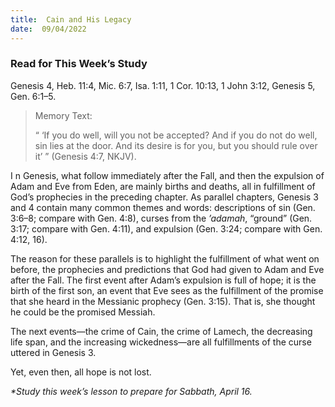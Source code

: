 ```yaml
---
title:  Cain and His Legacy
date:  09/04/2022
---
```


### Read for This Week’s Study
Genesis 4, Heb. 11:4, Mic. 6:7, Isa. 1:11, 1 Cor. 10:13, 1 John 3:12, Genesis 5, Gen. 6:1–5.

> <p>Memory Text:</p>
> “ ‘If you do well, will you not be accepted? And if you do not do well, sin lies at the door. And its desire is for you, but you should rule over it’ ” (Genesis 4:7, NKJV).

I n Genesis, what follow immediately after the Fall, and then the expulsion of Adam and Eve from Eden, are mainly births and deaths, all in fulfillment of God’s prophecies in the preceding chapter. As parallel chapters, Genesis 3 and 4 contain many common themes and words: descriptions of sin (Gen. 3:6–8; compare with Gen. 4:8), curses from the _’adamah_, “ground” (Gen. 3:17; compare with Gen. 4:11), and expulsion (Gen. 3:24; compare with Gen. 4:12, 16).

The reason for these parallels is to highlight the fulfillment of what went on before, the prophecies and predictions that God had given to Adam and Eve after the Fall. The first event after Adam’s expulsion is full of hope; it is the birth of the first son, an event that Eve sees as the fulfillment of the promise that she heard in the Messianic prophecy (Gen. 3:15). That is, she thought he could be the promised Messiah.

The next events—the crime of Cain, the crime of Lamech, the decreasing life span, and the increasing wickedness—are all fulfillments of the curse uttered in Genesis 3.

Yet, even then, all hope is not lost.

_*Study this week’s lesson to prepare for Sabbath, April 16._
